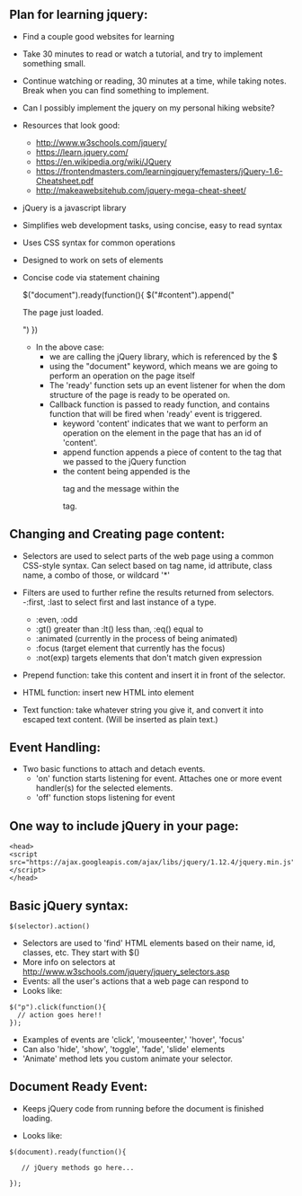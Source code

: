 ## Plan for learning jquery:
* Find a couple good websites for learning
* Take 30 minutes to read or watch a tutorial, and try to implement something small.
* Continue watching or reading, 30 minutes at a time, while taking notes. Break when you can find something to implement.
* Can I possibly implement the jquery on my personal hiking website?

* Resources that look good:
  - http://www.w3schools.com/jquery/
  - https://learn.jquery.com/
  - https://en.wikipedia.org/wiki/JQuery
  - https://frontendmasters.com/learningjquery/femasters/jQuery-1.6-Cheatsheet.pdf
  - http://makeawebsitehub.com/jquery-mega-cheat-sheet/

* jQuery is a javascript library
* Simplifies web development tasks, using concise, easy to read syntax
* Uses CSS syntax for common operations
* Designed to work on sets of elements
* Concise code via statement chaining

  $("document").ready(function(){
    $("#content").append("<p>The page just loaded.</p>")
  })

  * In the above case:
    - we are calling the jQuery library, which is referenced by the $
    - using the "document" keyword, which means we are going to perform an operation on the page itself
    - The 'ready' function sets up an event listener for when the dom structure of the page is ready to be operated on.
    - Callback function is passed to ready function, and contains function that will be fired when 'ready' event is triggered.
        - keyword 'content' indicates that we want to perform an operation on the element in the page that has an id of 'content'.
        - append function appends a piece of content to the tag that we passed to the jQuery function
        - the content being appended is the <p> tag and the message within the <p> tag.

## Changing and Creating page content:

* Selectors are used to select parts of the web page using a common CSS-style syntax. Can select based on tag name, id attribute, class name, a combo of those, or wildcard '*'

* Filters are used to further refine the results returned from selectors.
    -:first, :last to select first and last instance of a type.
    - :even, :odd
    - :gt() greater than :lt() less than, :eq() equal to
    - :animated (currently in the process of being animated)
    - :focus (target element that currently has the focus)
    - :not(exp) targets elements that don't match given expression

* Prepend function: take this content and insert it in front of the selector.

* HTML function: insert new HTML into element

* Text function: take whatever string you give it, and convert it into escaped text content. (Will be inserted as plain text.)

## Event Handling:
* Two basic functions to attach and detach events.
  - 'on' function starts listening for event. Attaches one or more event handler(s) for the selected elements.
  - 'off' function stops listening for event

## One way to include jQuery in your page:
```
<head>
<script src="https://ajax.googleapis.com/ajax/libs/jquery/1.12.4/jquery.min.js"></script>
</head>
```
## Basic jQuery syntax:
```
$(selector).action()
```
* Selectors are used to 'find' HTML elements based on their name, id, classes, etc. They start with $()
* More info on selectors at http://www.w3schools.com/jquery/jquery_selectors.asp
* Events: all the user's actions that a web page can respond to
* Looks like:
```
$("p").click(function(){
  // action goes here!!
});
```
* Examples of events are 'click', 'mouseenter,' 'hover', 'focus'
* Can also 'hide', 'show', 'toggle', 'fade', 'slide' elements
* 'Animate' method lets you custom animate your selector.

## Document Ready Event:

* Keeps jQuery code from running before the document is finished loading.

* Looks like:

```
$(document).ready(function(){

   // jQuery methods go here...

});
```
